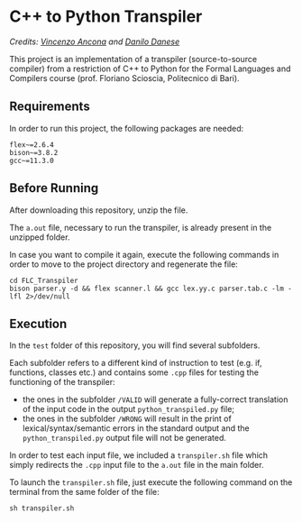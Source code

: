 # C++ to Python Transpiler
_Credits: [Vincenzo Ancona](https://github.com/vancona95) and [Danilo Danese](https://github.com/Danesed)_

This project is an implementation of a transpiler (source-to-source compiler) from a restriction of C++ to Python for the Formal Languages and Compilers course (prof. Floriano Scioscia, Politecnico di Bari).


## Requirements

In order to run this project, the following packages are needed:
```
flex~=2.6.4
bison~=3.8.2
gcc~=11.3.0
```

## Before Running 

After downloading this repository, unzip the file.

The `a.out` file, necessary to run the transpiler, is already present in the unzipped folder.

In case you want to compile it again, execute the following commands in order to move to the project directory and regenerate the file:


```
cd FLC_Transpiler
bison parser.y -d && flex scanner.l && gcc lex.yy.c parser.tab.c -lm -lfl 2>/dev/null
```



## Execution

In the `test` folder of this repository, you will find several subfolders.

Each subfolder refers to a different kind of instruction to test (e.g. if, functions, classes etc.) and contains some `.cpp` files for testing the functioning of the transpiler: 

- the ones in the subfolder `/VALID` will generate a fully-correct translation of the input code in the output `python_transpiled.py` file;
- the ones in the subfolder `/WRONG` will result in the print of lexical/syntax/semantic errors in the standard output and the `python_transpiled.py` output file will not be generated.

In order to test each input file, we included a `transpiler.sh` file which simply redirects the `.cpp` input file to the `a.out` file in the main folder.

To launch the `transpiler.sh` file, just execute the following command on the terminal from the same folder of the file:

```
sh transpiler.sh
```
